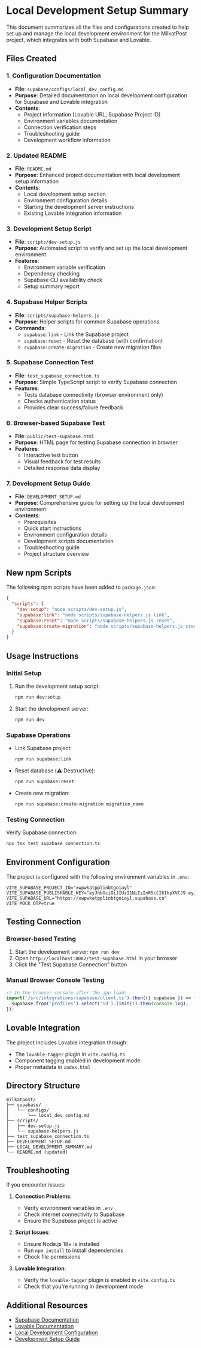 # Local Development Setup Summary

This document summarizes all the files and configurations created to help set up and manage the local development environment for the MilkatPost project, which integrates with both Supabase and Lovable.

## Files Created

### 1. Configuration Documentation
- **File**: `supabase/configs/local_dev_config.md`
- **Purpose**: Detailed documentation on local development configuration for Supabase and Lovable integration
- **Contents**: 
  - Project information (Lovable URL, Supabase Project ID)
  - Environment variables documentation
  - Connection verification steps
  - Troubleshooting guide
  - Development workflow information

### 2. Updated README
- **File**: `README.md`
- **Purpose**: Enhanced project documentation with local development setup information
- **Contents**:
  - Local development setup section
  - Environment configuration details
  - Starting the development server instructions
  - Existing Lovable integration information

### 3. Development Setup Script
- **File**: `scripts/dev-setup.js`
- **Purpose**: Automated script to verify and set up the local development environment
- **Features**:
  - Environment variable verification
  - Dependency checking
  - Supabase CLI availability check
  - Setup summary report

### 4. Supabase Helper Scripts
- **File**: `scripts/supabase-helpers.js`
- **Purpose**: Helper scripts for common Supabase operations
- **Commands**:
  - `supabase:link` - Link the Supabase project
  - `supabase:reset` - Reset the database (with confirmation)
  - `supabase:create-migration` - Create new migration files

### 5. Supabase Connection Test
- **File**: `test_supabase_connection.ts`
- **Purpose**: Simple TypeScript script to verify Supabase connection
- **Features**:
  - Tests database connectivity (browser environment only)
  - Checks authentication status
  - Provides clear success/failure feedback

### 6. Browser-based Supabase Test
- **File**: `public/test-supabase.html`
- **Purpose**: HTML page for testing Supabase connection in browser
- **Features**:
  - Interactive test button
  - Visual feedback for test results
  - Detailed response data display

### 7. Development Setup Guide
- **File**: `DEVELOPMENT_SETUP.md`
- **Purpose**: Comprehensive guide for setting up the local development environment
- **Contents**:
  - Prerequisites
  - Quick start instructions
  - Environment configuration details
  - Development scripts documentation
  - Troubleshooting guide
  - Project structure overview

## New npm Scripts

The following npm scripts have been added to `package.json`:

```json
{
  "scripts": {
    "dev:setup": "node scripts/dev-setup.js",
    "supabase:link": "node scripts/supabase-helpers.js link",
    "supabase:reset": "node scripts/supabase-helpers.js reset",
    "supabase:create-migration": "node scripts/supabase-helpers.js create-migration"
  }
}
```

## Usage Instructions

### Initial Setup
1. Run the development setup script:
   ```bash
   npm run dev:setup
   ```

2. Start the development server:
   ```bash
   npm run dev
   ```

### Supabase Operations
- Link Supabase project:
  ```bash
  npm run supabase:link
  ```

- Reset database (⚠️ Destructive):
  ```bash
  npm run supabase:reset
  ```

- Create new migration:
  ```bash
  npm run supabase:create-migration migration_name
  ```

### Testing Connection
Verify Supabase connection:
```bash
npx tsx test_supabase_connection.ts
```

## Environment Configuration

The project is configured with the following environment variables in `.env`:

```env
VITE_SUPABASE_PROJECT_ID="xwpwkatpplinbtgoiayl"
VITE_SUPABASE_PUBLISHABLE_KEY="eyJhbGciOiJIUzI1NiIsInR5cCI6IkpXVCJ9.eyJpc3MiOiJzdXBhYmFzZSIsInJlZiI6Inh3cHdrYXRwcGxpbmJ0Z29pYXlsIiwicm9sZSI6ImFub24iLCJpYXQiOjE3NTY4MTM2NzUsImV4cCI6MjA3MjM4OTY3NX0.BlkGefwxmwhokAuK37zJm7nKC2beZF3x6gJB_rf8FXQ"
VITE_SUPABASE_URL="https://xwpwkatpplinbtgoiayl.supabase.co"
VITE_MOCK_OTP=true
```

## Testing Connection

### Browser-based Testing
1. Start the development server: `npm run dev`
2. Open `http://localhost:8082/test-supabase.html` in your browser
3. Click the "Test Supabase Connection" button

### Manual Browser Console Testing
```javascript
// In the browser console after the app loads
import('/src/integrations/supabase/client.ts').then(({ supabase }) => {
  supabase.from('profiles').select('id').limit(1).then(console.log);
});
```

## Lovable Integration

The project includes Lovable integration through:
- The `lovable-tagger` plugin in `vite.config.ts`
- Component tagging enabled in development mode
- Proper metadata in `index.html`

## Directory Structure

```
milkatpost/
├── supabase/
│   └── configs/
│       └── local_dev_config.md
├── scripts/
│   ├── dev-setup.js
│   └── supabase-helpers.js
├── test_supabase_connection.ts
├── DEVELOPMENT_SETUP.md
├── LOCAL_DEVELOPMENT_SUMMARY.md
└── README.md (updated)
```

## Troubleshooting

If you encounter issues:

1. **Connection Problems**:
   - Verify environment variables in `.env`
   - Check internet connectivity to Supabase
   - Ensure the Supabase project is active

2. **Script Issues**:
   - Ensure Node.js 18+ is installed
   - Run `npm install` to install dependencies
   - Check file permissions

3. **Lovable Integration**:
   - Verify the `lovable-tagger` plugin is enabled in `vite.config.ts`
   - Check that you're running in development mode

## Additional Resources

- [Supabase Documentation](https://supabase.com/docs)
- [Lovable Documentation](https://docs.lovable.dev/)
- [Local Development Configuration](supabase/configs/local_dev_config.md)
- [Development Setup Guide](DEVELOPMENT_SETUP.md)